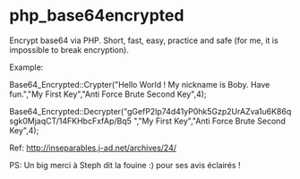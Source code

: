 # php_base64encrypted
Encrypt base64 via PHP. Short, fast, easy, practice and safe (for me, it is impossible to break encryption).

Example: 

 Base64_Encrypted::Crypter("Hello World ! My nickname is Boby. Have fun.","My First Key","Anti Force Brute Second Key",4);
 
 Base64_Encrypted::Decrypter("gGefP2lp74d41yP0hk5Gzp2UrAZva1u6K86qsgk0MjaqCT/14FKHbcFxfAp/Bq5
","My First Key","Anti Force Brute Second Key",4);


Ref: http://inseparables.j-ad.net/archives/24/

PS: Un big merci à Steph dit la fouine :) pour ses avis éclairés !
